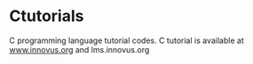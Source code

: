 # Ctutorials
C programming language tutorial codes.
C tutorial is available at www.innovus.org and lms.innovus.org
